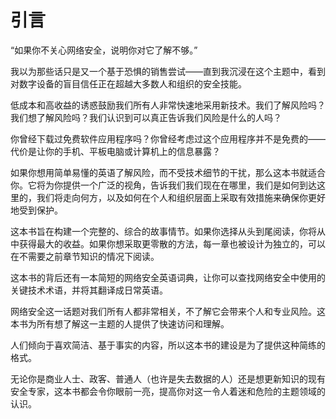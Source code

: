 # 引言

“如果你不关心网络安全，说明你对它了解不够。”

我以为那些话只是又一个基于恐惧的销售尝试——直到我沉浸在这个主题中，看到对数字设备的盲目信任正在超越大多数人和组织的安全技能。

低成本和高收益的诱惑鼓励我们所有人非常快速地采用新技术。我们了解风险吗？我们想了解风险吗？我们认识到可以真正告诉我们风险是什么的人吗？

你曾经下载过免费软件应用程序吗？你曾经考虑过这个应用程序并不是免费的——代价是让你的手机、平板电脑或计算机上的信息暴露？

如果你想用简单易懂的英语了解风险，而不受技术细节的干扰，那么这本书就适合你。它将为你提供一个广泛的视角，告诉我们我们现在在哪里，我们是如何到达这里的，我们将走向何方，以及如何在个人和组织层面上采取有效措施来确保你更好地受到保护。

这本书旨在构建一个完整的、综合的故事情节。如果你选择从头到尾阅读，你将从中获得最大的收益。如果你想采取更零散的方法，每一章也被设计为独立的，可以在不需要之前章节知识的情况下阅读。

这本书的背后还有一本简短的网络安全英语词典，让你可以查找网络安全中使用的关键技术术语，并将其翻译成日常英语。

网络安全这一话题对我们所有人都非常相关，不了解它会带来个人和专业风险。这本书为所有想了解这一主题的人提供了快速访问和理解。

人们倾向于喜欢简洁、基于事实的内容，所以这本书的建设是为了提供这种简练的格式。

无论你是商业人士、政客、普通人（也许是失去数据的人）还是想更新知识的现有安全专家，这本书都会令你眼前一亮，提高你对这一令人着迷和危险的主题领域的认识。
